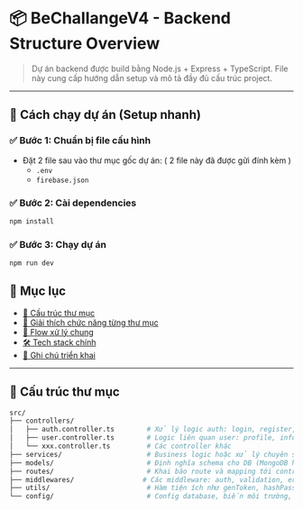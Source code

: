 # 📦 BeChallangeV4 - Backend Structure Overview

> Dự án backend được build bằng Node.js + Express + TypeScript. File này cung cấp hướng dẫn setup và mô tả đầy đủ cấu trúc project.

---

## 🚀 Cách chạy dự án (Setup nhanh)

### ✅ Bước 1: Chuẩn bị file cấu hình

- Đặt 2 file sau vào thư mục gốc dự án: ( 2 file này đã được gửi đính kèm ) 
  - `.env`
  - `firebase.json`
 
### ✅ Bước 2: Cài dependencies

```bash
npm install

```
### ✅ Bước 3: Chạy dự án

```bash
npm run dev

```

## 🧭 Mục lục

- [📁 Cấu trúc thư mục](#cấu-trúc-thư-mục)
- [🧩 Giải thích chức năng từng thư mục](#giải-thích-chức-năng-từng-thư-mục)
- [🔁 Flow xử lý chung](#flow-xử-lý-chung)
- [🛠 Tech stack chính](#tech-stack-chính)
- [📌 Ghi chú triển khai](#ghi-chú-triển-khai)

---

## 📁 Cấu trúc thư mục

```bash
src/
├── controllers/
│   ├── auth.controller.ts        # Xử lý logic auth: login, register, refreshToken,...
│   ├── user.controller.ts        # Logic liên quan user: profile, info,...
│   └── xxx.controller.ts         # Các controller khác
├── services/                     # Business logic hoặc xử lý chuyên sâu tách khỏi controller
├── models/                       # Định nghĩa schema cho DB (MongoDB hoặc ORM)
├── routes/                       # Khai báo route và mapping tới controller
├── middlewares/                 # Các middleware: auth, validation, errorHandler,...
├── utils/                        # Hàm tiện ích như genToken, hashPassword,...
└── config/                       # Config database, biến môi trường, ...
